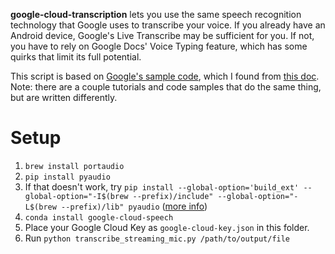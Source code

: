 **google-cloud-transcription** lets you use the same speech recognition technology that Google uses to transcribe your voice. If you already have an Android device, Google's Live Transcribe may be sufficient for you. If not, you have to rely on Google Docs' Voice Typing feature, which has some quirks that limit its full potential.

This script is based on [Google's sample code](https://github.com/googleapis/python-speech/blob/HEAD/samples/microphone/transcribe_streaming_mic.py), which I found from [this doc](https://cloud.google.com/speech-to-text/docs/streaming-recognize). Note: there are a couple tutorials and code samples that do the same thing, but are written differently.

# Setup

1. `brew install portaudio`
2. `pip install pyaudio`
3. If that doesn't work, try `pip install --global-option='build_ext' --global-option="-I$(brew --prefix)/include" --global-option="-L$(brew --prefix)/lib" pyaudio` ([more info](https://stackoverflow.com/questions/33513522/when-installing-pyaudio-pip-cannot-find-portaudio-h-in-usr-local-include))
4. `conda install google-cloud-speech`
5. Place your Google Cloud Key as `google-cloud-key.json` in this folder.
6. Run `python transcribe_streaming_mic.py /path/to/output/file`